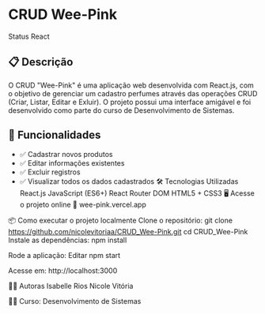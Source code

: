 # CRUD Wee-Pink
Status React

## 📋 Descrição
O CRUD "Wee-Pink" é uma aplicação web desenvolvida com React.js, com o objetivo de gerenciar um cadastro perfumes através das operações CRUD (Criar, Listar, Editar e Exluir). O projeto possui uma interface amigável e foi desenvolvido como parte do curso de Desenvolvimento de Sistemas.

## 🚀 Funcionalidades
- ✅ Cadastrar novos produtos
- ✅ Editar informações existentes
- ✅ Excluir registros
- ✅ Visualizar todos os dados cadastrados
🛠️ Tecnologias Utilizadas
React.js
JavaScript (ES6+)
React Router DOM
HTML5 + CSS3
🖥️ Acesse o projeto online
🔗 wee-pink.vercel.app

📦 Como executar o projeto localmente
Clone o repositório: git clone https://github.com/nicolevitoriaa/CRUD_Wee-Pink.git cd CRUD_Wee-Pink
Instale as dependências: npm install

Rode a aplicação: Editar npm start

Acesse em: http://localhost:3000

👩‍💻 Autoras Isabelle Rios Nicole Vitória

👩‍🏫 Curso: Desenvolvimento de Sistemas
